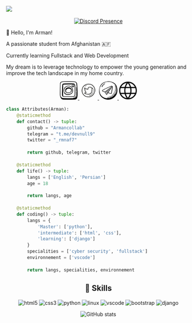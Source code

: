 ![](https://komarev.com/ghpvc/?username=Armancollab&color=blueviolet)

<p align="center">
  <a href="https://discord.com/users/846304490852057088">
    <img src="https://lanyard.cnrad.dev/api/846304490852057088?theme=light&bg=809ecf&animated=false&showDisplayName=true&hideDiscrim=false&borderRadius=20px&idleMessage=Probably%20doing%20something%20else..." alt="Discord Presence" />
  </a>
</p>

<p align="left">👋 Hello, I'm Arman!</p>
<p align="left">A passionate student from Afghanistan 🇦🇫</p>
<p align="left">Currently learning Fullstack and Web Development</p>
<p align="left">My dream is to leverage technology to empower the young generation and improve the tech landscape in my home country.</p>

<div align="center">
  <a href="https://www.instagram.com/_rmnaf/">
    <img height="50" src="./assets/insta.png" />
  </a>
  <a href="https://www.twitter.com/_rmnaf7/">
    <img height="50" src="./assets/twitter.png" />
  </a>
  <a href="https://t.me/devnull9">
    <img height="50" src="./assets/tg.png" />
  </a>
  <a href="https://ArmanCollab.github.io">
    <img height="50" src="./assets/web.png" />
  </a>
</div>

```python
class Attributes(Arman):
    @staticmethod
    def contact() -> tuple:
        github = "Armancollab"
        telegram = "t.me/devnull9"
        twitter = "_rmnaf7"
        
        return github, telegram, twitter
    
    @staticmethod
    def life() -> tuple:
        langs = ['English', 'Persian']
        age = 18
        
        return langs, age
    
    @staticmethod
    def coding() -> tuple:
        langs = {
            'Master': ['python'],
            'intermediate': ['html', 'css'],
            'learning': ['django']
        }
        specialities = ['cyber security', 'fullstack']
        environnement = ['vscode']
        
        return langs, specialities, environnement
```

<h2 align="center">🚀 Skills</h2>
<p align="center">
  <img src="https://cdn.jsdelivr.net/gh/devicons/devicon/icons/html5/html5-original.svg" alt="html5" width="45" height="45" align="center" />
  <img src="https://cdn.jsdelivr.net/gh/devicons/devicon/icons/css3/css3-original.svg" alt="css3" width="45" height="45" align="center" />
  <img src="https://cdn.jsdelivr.net/gh/devicons/devicon/icons/python/python-original.svg" alt="python" width="45" height="45" align="center" />
  <img src="https://cdn.jsdelivr.net/gh/devicons/devicon/icons/linux/linux-original.svg" alt="linux" width="45" height="45" align="center" />
  <img src="https://cdn.jsdelivr.net/gh/devicons/devicon/icons/vscode/vscode-original.svg" alt="vscode" width="45" height="45" align="center" />
  <img src="https://cdn.jsdelivr.net/gh/devicons/devicon/icons/bootstrap/bootstrap-original.svg" alt="bootstrap" width="45" height="45" align="center" />
  <img src="https://cdn.jsdelivr.net/gh/devicons/devicon/icons/django/django-plain-wordmark.svg" alt="django" width="45" height="45" align="center" />

</p>

<div align="center">
  <img src="https://github-readme-stats.vercel.app/api?username=Armancollab&show_icons=true&theme=radical" alt="GitHub stats">
</div>
